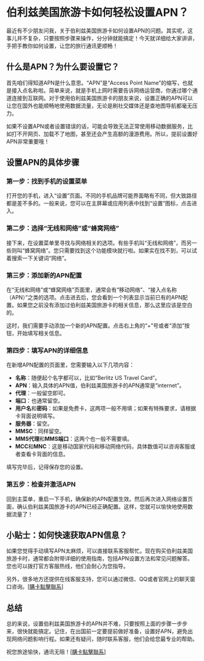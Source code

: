 # 伯利兹美国旅游卡如何轻松设置APN？

最近有不少朋友问我，关于伯利兹美国旅游卡如何设置APN的问题。其实呢，这事儿并不复杂，只要按照步骤来操作，分分钟就能搞定！今天就详细给大家讲讲，手把手教你如何设置，让您的旅行通讯更顺畅！

## 什么是APN？为什么要设置它？

首先咱们得知道APN是什么意思。“APN”是“Access Point Name”的缩写，也就是接入点名称啦。简单来说，就是手机上网时需要告诉网络运营商，你通过哪个通道连接到互联网。对于使用伯利兹美国旅游卡的朋友来说，设置正确的APN可以让您在国外也能顺畅地使用数据流量，无论是刷社交媒体还是查地图导航都毫无压力。

如果不设置APN或者设置错误的话，可能会导致无法正常使用移动数据服务，比如打不开网页、加载不了地图，甚至还会产生高额的漫游费用。所以，提前设置好APN非常重要哦！

## 设置APN的具体步骤

### 第一步：找到手机的设置菜单

打开您的手机，进入“设置”页面。不同的手机品牌可能界面略有不同，但大致路径都是差不多的。一般来说，您可以在主屏幕或应用列表中找到“设置”图标，点击进入。

### 第二步：选择“无线和网络”或“蜂窝网络”

接下来，在设置菜单里寻找与网络相关的选项。有些手机叫“无线和网络”，而另一些则叫“蜂窝网络”。您只需要找到这个功能模块就行啦。如果实在找不到，可以试着搜索一下关键词“网络”。

### 第三步：添加新的APN配置

在“无线和网络”或“蜂窝网络”页面里，通常会有“移动网络”、“接入点名称（APN）”之类的选项。点击进去后，您会看到一个列表显示当前已有的APN配置。如果您之前没有添加过伯利兹美国旅游卡的相关信息，那么这里应该是空白的。

这时，我们需要手动添加一个新的APN配置。点击右上角的“+”号或者“添加”按钮，开始填写相关信息。

### 第四步：填写APN的详细信息

在新增APN配置的页面里，您需要输入以下几项内容：

- **名称**：随便起个名字都可以，比如“Berlitz US Travel Card”。
- **APN**：输入具体的APN值，伯利兹美国旅游卡的APN通常是“internet”。
- **代理**：一般留空即可。
- **端口**：也通常留空。
- **用户名**和**密码**：如果是免费卡，这两项一般不用填；如果有特殊要求，请根据卡背面说明填写。
- **服务器**：留空。
- **MMSC**：同样留空。
- **MMS代理**和**MMS端口**：这两个也一般不需要填。
- **MCC**和**MNC**：这是移动国家代码和移动网络代码，具体数值可以咨询客服或者查看卡背面的信息。

填写完毕后，记得保存您的设置。

### 第五步：检查并激活APN

回到主菜单，重启一下手机，确保新的APN配置生效。然后再次进入网络设置页面，确认伯利兹美国旅游卡的APN已经正确配置。这样，您就可以愉快地使用数据流量了！

## 小贴士：如何快速获取APN信息？

如果您觉得手动填写APN太麻烦，可以直接联系客服帮忙。现在购买伯利兹美国旅游卡时，通常都会附带详细的使用指南，包括APN设置方法和常见问题解答。您也可以拨打官方客服热线，他们会耐心为您指导。

另外，很多地方还提供在线客服支持，您可以通过微信、QQ或者官网上的聊天窗口咨询。[[購卡點擊聯系](https://t.me/s/esim1088)] 

## 总结

总的来说，设置伯利兹美国旅游卡的APN并不难，只要按照上面的步骤一步步来，很快就能搞定。记住，在出国前一定要提前做好准备，设置好APN，避免出现网络问题影响行程。如果还有疑问，随时联系客服，他们会给您最专业的帮助。

祝您旅途愉快，通讯无阻！[[購卡點擊聯系](https://t.me/s/esim1088)]